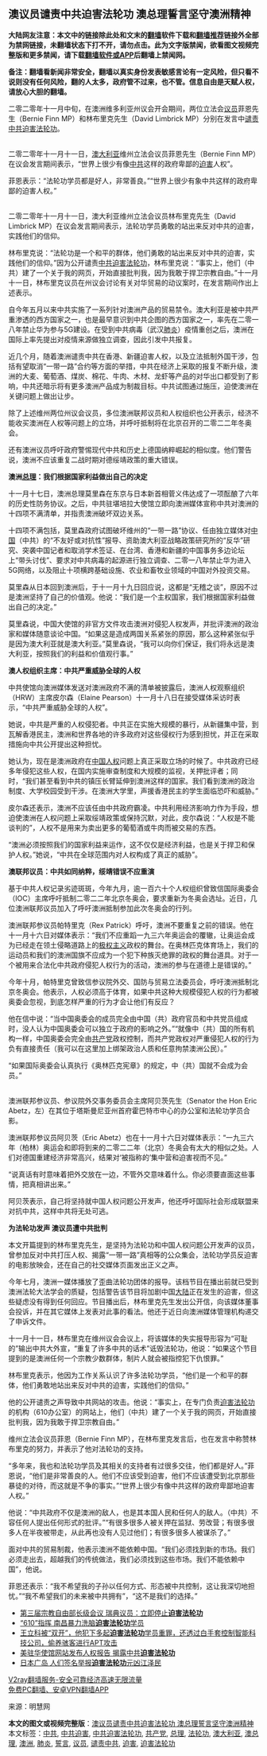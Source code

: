  <h2>澳议员谴责中共迫害法轮功 澳总理誓言坚守澳洲精神</h2> <p class="notice"><b>大陆网友注意：本文中的链接除此处和文末的<a href="https://github.com/bannedbook/fanqiang" >翻墙</a>软件下载和<a href="https://github.com/killgcd/justmysocks/blob/master/README.md">翻墙推荐</a>链接外全部为禁网链接，未翻墙状态下打不开，请勿点击。此为文字版禁闻，欲看图文视频完整版和更多禁闻，请下载<a href="https://github.com/bannedbook/fanqiang">翻墙软件或APP</a>后翻墙上禁闻网。</p><p>备注：翻墙看新闻非常安全，翻墙以真实身份发表敏感言论有一定风险，但只看不说则没有任何风险，翻的人太多，政府管不过来，也不管。信息自由是天赋人权，请放心大胆的翻墙。</b></p>  <div class="entry"> <p>二零二零年十一月中旬，在澳洲维多利亚州议会开会期间，两位立法会<a href="https://www.bannedbook.org/bnews/tag/%e8%ae%ae%e5%91%98/" class="st_tag internal_tag" rel="tag" title="标签 议员 下的日志">议员</a>菲恩先生（Bernie Finn MP）和林布里克先生（David Limbrick MP）分别在发言中<a href="https://www.bannedbook.org/bnews/tag/%E8%B0%B4%E8%B4%A3%E4%B8%AD%E5%85%B1/" class="st_tag internal_tag" rel="tag" title="标签 谴责中共 下的日志">谴责中共</a><span class='wp_keywordlink'><a href="https://www.bannedbook.org/forum11/topic278.html" title="评江泽民与中共相互利用迫害法轮功" target="_blank">迫害法轮功</a></span>。</p> <p><br /> 二零二零年十一月十一日，<a href="https://www.bannedbook.org/bnews/tag/%e6%be%b3%e5%a4%a7%e5%88%a9%e4%ba%9a/" class="st_tag internal_tag" rel="tag" title="标签 澳大利亚 下的日志">澳大利亚</a>维州立法会议员菲恩先生（Bernie Finn MP）在议会发言期间表示，“世界上很少有像<a href="https://www.bannedbook.org/bnews/tag/%e4%b8%ad%e5%85%b1/" class="st_tag internal_tag" rel="tag" title="标签 中共 下的日志">中共</a>这样的政府卑鄙的<a href="https://www.bannedbook.org/bnews/tag/%e8%bf%ab%e5%ae%b3/" class="st_tag internal_tag" rel="tag" title="标签 迫害 下的日志">迫害</a>人权”。</p> <p>菲恩表示：“法轮功学员都是好人，非常善良。”“世界上很少有象中共这样的政府卑鄙的迫害人权。”</p> <p><br /> 二零二零年十一月十一日，澳大利亚维州立法会议员林布里克先生（David Limbrick MP）在议会发言期间表示，法轮功学员勇敢的站出来反对中共的迫害，实践他们的信仰。</p> <p>林布里克说：“法轮功是一个和平的群体，他们勇敢的站出来反对中共的迫害，实践他们的信仰。”因为公开谴责<a href="https://www.bannedbook.org/bnews/tag/%E4%B8%AD%E5%85%B1%E8%BF%AB%E5%AE%B3%E6%B3%95%E8%BD%AE%E5%8A%9F/" class="st_tag internal_tag" rel="tag" title="标签 中共迫害法轮功 下的日志">中共迫害法轮功</a>，林布里克说：“事实上，他们（中共）建了一个关于我的网页，开始直接批判我，因为我敢于捍卫宗教自由。”十一月十一日，林布里克议员在州议会讨论有关对华贸易的动议案时，在发言期间作出上述表示。</p> <p>自今年五月以来中共实施了一系列针对澳洲产品的贸易禁令。澳大利亚是被中共严重渗透的西方国家之一，也是最早意识到中共企图的西方国家之一，率先在二零一八年禁止华为参与5G建设。在受到中共病毒（武汉<a href="https://www.bannedbook.org/bnews/tag/%e8%82%ba%e7%82%8e/" class="st_tag internal_tag" rel="tag" title="标签 肺炎 下的日志">肺炎</a>）疫情重创之后，澳洲在国际上率先提出对疫情来源做独立调查，因此引发中共报复。</p> <p>近几个月，随着澳洲谴责中共在香港、新疆迫害人权，以及立法抵制外国干涉，包括有望取消“一带一路”合约等方面的举措，中共在经济上采取的报复不断升级，澳洲的大麦、葡萄酒、煤炭、棉花、牛肉、木材、龙虾等产品的对华出口都受到了影响，中共还暗示将有更多澳洲产品成为制裁目标。中共试图通过施压，迫使澳洲在关键问题上做出让步。</p> <p>除了上述维州两位州议会议员，多位澳洲联邦议员和人权组织也公开表示，经济不能收买澳洲在人权等问题上的立场，并呼吁抵制将在北京召开的二零二二年冬奥会。</p> <p>还有澳洲议员呼吁政府警惕现代中共和历史上德国纳粹崛起的相似度。他们警告说，澳洲不应该重复二战时期对德绥靖政策的重大错误。</p> <p><b>澳洲<a href="https://www.bannedbook.org/bnews/tag/%e6%80%bb%e7%90%86/" class="st_tag internal_tag" rel="tag" title="标签 总理 下的日志">总理</a>：我们根据国家利益做出自己的决定</b></p>  <p>十一月十七日，澳洲总理莫里森在东京与日本新首相菅义伟达成了一项酝酿了六年的历史性防务协议。之后，中共驻堪培拉大使馆立即向澳洲媒体宣称中共对澳洲的十四项不满清单，并指责澳洲破坏双边关系。</p> <p>十四项不满包括，莫里森政府试图破坏维州的“一带一路”协议、任由独立媒体对<span class='wp_keywordlink_affiliate'><a href="https://www.bannedbook.org/" title="中国" target="_blank">中国</a></span>（中共）的“不友好或对抗性”报导、资助澳大利亚战略政策研究所的“反华”研究、突袭中国记者和取消学术签证、在台湾、香港和新疆的中国事务多边论坛上“带头讨伐”、要求对中共病毒的起源进行独立调查、二零一八年禁止华为进入5G网络，以及阻止十项横跨基础设施、农业和畜牧业领域的中国对外投资交易。</p> <p>莫里森从日本回到澳洲后，于十一月十九日回应说，这都是“无稽之谈”，原因不过是澳洲坚持了自己的价值观。他说：“我们是一个主权国家，我们根据国家利益做出自己的决定。”</p> <p>莫里森说，中国大使馆的非官方文件攻击澳洲对侵犯人权发声，并批评澳洲的政治家和媒体随意谈论中国。“如果这是造成两国关系紧张的原因，那么这种紧张似乎是因为澳大利亚就是澳大利亚。”莫里森说，“我可以向你们保证，我们将永远是澳大利亚，按照我们的利益和价值观行事。”</p> <p><b>澳人权组织主席：中共严重威胁全球的人权</b></p> <p>中共使馆向澳洲媒体发送对澳洲政府不满的清单被披露后，澳洲人权观察组织（HRW）主席皮尔森（Elaine Pearson）十一月十八日在接受媒体采访时表示，“中共严重威胁全球的人权”。</p> <p>她说，中共是严重的人权侵犯者。中共正在实施大规模的暴行，从新疆集中营，到瓦解香港民主，澳洲和世界各地的许多政府对这些侵权行为感到担忧，并正在采取措施向中共公开提出这种担忧。</p> <p>她认为，现在是澳洲政府在<span class='wp_keywordlink'><a href="https://www.bannedbook.org/forum20/" title="中国人权论坛" target="_blank">中国人权</a></span>问题上真正采取立场的时候了。中共政府已经多年侵犯这些人权，在国内实施审查制度和大规模的监视，关押批评者；同时，“我们甚至看到中共的镇压长臂延伸到澳洲这样的国家。我们看到澳洲的政治制度、大学校园受到干涉。在澳洲大学里，声援香港民主的学生面临恐吓和威胁。”</p> <p>皮尔森还表示，澳洲不应该任由中共政府霸凌。中共利用经济影响力作为手段，想迫使澳洲在人权问题上采取绥靖政策或保持沉默，对此，皮尔森说：“人权是不能谈判的”，人权不是用来为卖出更多的葡萄酒或牛肉而被交易的东西。</p> <p>“澳洲必须按照我们的国家利益来运作，这不仅仅是经济利益，也是关于捍卫和保护人权。”她说，“中共在全球范围内对人权构成了真正的威胁”。</p>  <p><b>澳联邦议员：中共如同纳粹，绥靖错误不应重演</b></p> <p>基于中共人权记录劣迹斑斑，今年九月，逾一百六十个人权组织曾致信国际奥委会（IOC）主席呼吁抵制二零二二年北京冬奥会，要求重新为冬奥会选址。近日，几位澳洲联邦议员加入了呼吁澳洲抵制参加此次冬奥会的行列。</p> <p>澳洲联邦参议员帕特里克（Rex Patrick）呼吁，澳洲不要重复之前的错误。他在十一月十六日对媒体表示：“我们不应重蹈一九三六年奥运会的覆辙，让奥运会成为已经走在领土侵略道路上的<span class='wp_keywordlink'><a href="https://www.bannedbook.org/forum2/topic223.html" title="极权主义与现代民主" target="_blank">极权主义</a></span>政权的舞台。在奥林匹克体育场上，我们的运动员和我们的澳洲国旗不应成为一个犯下种族灭绝罪的政权的舞台道具。对于一个被用来合法化中共政府侵犯人权行为的活动，澳洲的参与在道德上是错误的。”</p> <p>今年十月，帕特里克曾致信参议院外交、国防与贸易立法委员会，呼吁澳洲抵制北京冬奥会。他表示，人权必须高于体育，如果中共这种大规模侵犯人权的行为都被奥委会忽视，到底怎样严重的行为才会让他们有反应？</p> <p>他在信中说：“当中国奥委会的成员完全由中国（共）政府官员和中共党员组成时，没人认为中国奥委会可以独立于政府的影响之外。”“就像中（共）国的所有机构一样，中国奥委会完全由<a href="https://www.bannedbook.org/bnews/tag/%e5%85%b1%e4%ba%a7%e5%85%9a/" class="st_tag internal_tag" rel="tag" title="标签 共产党 下的日志">共产党</a>政权控制，而共产党政权对严重侵犯人权的行为负有直接责任（我可以在这里加上绑架政治人质和任意拘禁澳洲公民）。”</p> <p>“如果国际奥委会认真执行《奥林匹克宪章》的规定，中（共）国就不会成为会员。”</p> <p><br /> 澳洲联邦参议员、参议院外交事务委员会主席阿贝茨先生（Senator the Hon Eric Abetz，左）在其位于塔斯曼尼亚州首府霍巴特市中心的办公室和法轮功学员合影。</p> <p>澳洲联邦参议员阿贝茨（Eric Abetz）也在十一月十六日对媒体表示：“一九三六年（柏林）奥运会和即将到来的二零二二年（北京）冬奥会有太大的相似之处。人们对德国重建经济非常高兴，结果对‘被指称的’集中营和迫害视而不见。”</p> <p>“说真话有时意味着把外交放在一边，不管外交意味着什么。你必须要直面这些事情，把真相讲出来。”</p> <p>阿贝茨表示，自己将坚持就中国人权问题公开发声，他还呼吁国际社会形成联盟来对抗中共，这样中共将无处可逃。</p>  <p><b>为法轮功发声 澳议员遭中共批判</b></p> <p>本文开篇提到的林布里克先生，是坚持为法轮功和中国人权问题公开发声的议员，曾参加反对中共打压人权、揭露“一带一路”真相等的公众集会，法轮功学员反迫害的电影放映会，还在自己的社交媒体页面发出正义之声。</p> <p>今年七月，澳洲一媒体播放了歪曲法轮功团体的报导。该档节目在播出前就已受到澳洲法轮大法学会的质疑，包括警告该节目将加剧中国<span class='wp_keywordlink_affiliate'><a href="https://www.bannedbook.org/" title="大陆" target="_blank">大陆</a></span>正在发生的迫害，但这些疑虑没有得到任何回应。节目播出后，林布里克先生发出公开信，向该媒体董事会投诉，并在其它媒体上发表对此事的看法。他还于近日向澳洲媒体管理机构递交了申诉文件。</p> <p>十一月十一日，林布里克在维州议会会议上，将该媒体的失实报导形容为“可耻的”输出中共大外宣，“重复了许多中共的话术”诋毁法轮功，他说：“如果这个节目提到的是澳洲任何一个宗教少数群体，制片人就会被指控犯下仇恨罪。”</p> <p>林布里克表示，他因为工作关系认识了许多法轮功学员，“他们是一个和平的群体，他们勇敢地站出来反对中共的迫害，实践他们的信仰。”</p> <p>他的公开谴责之声导致中共网站的攻击。他说：“事实上，在专门负责<a href="https://www.bannedbook.org/bnews/tag/%e8%bf%ab%e5%ae%b3%e6%b3%95%e8%bd%ae%e5%8a%9f/" class="st_tag internal_tag" rel="tag" title="标签 迫害法轮功 下的日志">迫害法轮功</a>的机构（610办公室）的网站上，他们（中共）建了一个关于我的网页，开始直接批判我，因为我敢于捍卫宗教自由。”</p> <p>维州立法会议员菲恩（Bernie Finn MP），在林布里克发言后，也在发言中称赞林布里克的努力，并表示了他对法轮功的支持。</p> <p>“多年来，我也和法轮功学员及其相关的支持者有过很多交往，他们都是好人。”菲恩说，“他们是非常善良的人。他们不应该受到迫害，他们不应该遭受到北京那些暴徒的对待，而这就是不争的事实。”“世界上很少有像中共这样的政府卑鄙地迫害人权。”</p> <p>他说：“中共政府不仅是澳洲的敌人，也是其本国人民和任何人的敌人。（中共）不容任何人提出任何形式的批评。”“有很多很多人被关押在监狱、劳改营；有很多很多人在半夜被带走，从此再也没有人见过他们；有很多很多人被谋杀了。”</p> <p>面对中共的贸易制裁，他表示澳洲不能依赖中国。“我们必须找到新的市场。我们必须走出去，超越我们的传统做法，我们必须找到这些市场。我们不能依赖中国”，他说。</p>  <p>菲恩还表示：“我不希望我的子孙以任何方式、形态被中共控制，这让我深切地担忧。”“我不希望我们的未来被中共拥有”，“这不是我们的选择。”</p> <ul class='op-related-articles' title='相关阅读'> <li><a href='https://www.bannedbook.org/bnews/comments/20201119/1433516.html' target='_blank'>第三届宗教自由部长级会议 瑞典议员：立即停止<b>迫害法轮功</b></a></li> <li><a href='https://www.bannedbook.org/bnews/cbnews/20201117/1432167.html' target='_blank'>“610”指挥 南昌暴力洗脑<b>迫害法轮功</b>学员</a></li> <li><a href='https://www.bannedbook.org/bnews/bannedvideo/20201113/1430600.html' target='_blank'>王立科被“双开”，他犯下多起<b>迫害法轮功</b>学员重罪，还透过白手套控制智能科技公司，偷养骇客进行APT攻击</a></li> <li><a href='https://www.bannedbook.org/bnews/cbnews/20201106/1426812.html' target='_blank'>美驻华使馆网站发布人权报告 揭露中共<b>迫害法轮功</b></a></li> <li><a href='https://www.bannedbook.org/bnews/bannedvideo/20201103/1425101.html' target='_blank'>日本广岛 人们签名举报<b>迫害法轮功</b>元凶江泽民</a></li> </ul> <p class="texttj"> <a href="https://www.bannedbook.org/forum23/topic22702.html" target="_blank">V2ray翻墙服务-安全可靠经济高速无限流量</a><br/> <a href="https://github.com/bannedbook/fanqiang/wiki/%E7%A6%81%E9%97%BB%E7%BD%91%E5%AE%89%E5%8D%93%E7%BF%BB%E5%A2%99%E6%96%B0%E9%97%BBAPP" target="_blank">免费PC翻墙、安卓VPN翻墙APP</a></p><p>来源：明慧网</p><a name='sharetosocial'></a>       <div><b>本文的图文或视频完整版</b>：<a href='https://www.bannedbook.org/bnews/comments/20201122/1435307.html'>澳议员谴责中共迫害法轮功 澳总理誓言坚守澳洲精神</a></div>  </div><!--END ENTRY--> <div class="postfooter"> <div>本文标签：<a href="https://www.bannedbook.org/bnews/tag/%e4%b8%ad%e5%85%b1/" rel="tag">中共</a>, <a href="https://www.bannedbook.org/bnews/tag/%E4%B8%AD%E5%85%B1%E8%BF%AB%E5%AE%B3/" rel="tag">中共迫害</a>, <a href="https://www.bannedbook.org/bnews/tag/%E4%B8%AD%E5%85%B1%E8%BF%AB%E5%AE%B3%E6%B3%95%E8%BD%AE%E5%8A%9F/" rel="tag">中共迫害法轮功</a>, <a href="https://www.bannedbook.org/bnews/tag/%e5%85%b1%e4%ba%a7%e5%85%9a/" rel="tag">共产党</a>, <a href="https://www.bannedbook.org/bnews/tag/%e6%80%bb%e7%90%86/" rel="tag">总理</a>, <a href="https://www.bannedbook.org/bnews/tag/%e6%b3%95%e8%bd%ae%e5%8a%9f/" rel="tag">法轮功</a>, <a href="https://www.bannedbook.org/bnews/tag/%e6%be%b3%e5%a4%a7%e5%88%a9%e4%ba%9a/" rel="tag">澳大利亚</a>, <a href="https://www.bannedbook.org/bnews/tag/%e6%be%b3%e6%80%bb%e7%90%86/" rel="tag">澳总理</a>, <a href="https://www.bannedbook.org/bnews/tag/%e6%be%b3%e6%b4%b2/" rel="tag">澳洲</a>, <a href="https://www.bannedbook.org/bnews/tag/%e8%82%ba%e7%82%8e/" rel="tag">肺炎</a>, <a href="https://www.bannedbook.org/bnews/tag/%E8%AA%93%E8%A8%80/" rel="tag">誓言</a>, <a href="https://www.bannedbook.org/bnews/tag/%e8%ae%ae%e5%91%98/" rel="tag">议员</a>, <a href="https://www.bannedbook.org/bnews/tag/%E8%B0%B4%E8%B4%A3%E4%B8%AD%E5%85%B1/" rel="tag">谴责中共</a>, <a href="https://www.bannedbook.org/bnews/tag/%e8%bf%ab%e5%ae%b3/" rel="tag">迫害</a>, <a href="https://www.bannedbook.org/bnews/tag/%e8%bf%ab%e5%ae%b3%e6%b3%95%e8%bd%ae%e5%8a%9f/" rel="tag">迫害法轮功</a></div>  </div><!--END POSTFOOTER--> 